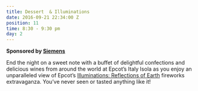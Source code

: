 ```yaml
---
title: Dessert  & Illuminations
date: 2016-09-21 22:34:00 Z
position: 11
time: 8:30 - 9:30 pm
day: 2
---
```


**Sponsored by [Siemens](https://www.siemens.com/us/en/home.html)**

End the night on a sweet note with a buffet of delightful confections and delicious wines from around the world at Epcot’s Italy Isola as you enjoy an unparalleled view of Epcot’s [Illuminations: Reflections of Earth](https://disneyworld.disney.go.com/entertainment/epcot/illuminations-reflections-of-earth/) fireworks extravaganza. You’ve never seen or tasted anything like it!
